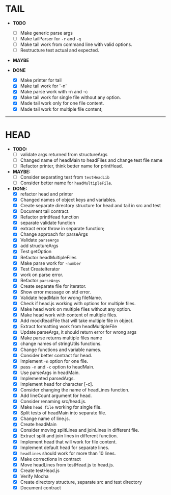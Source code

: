 # TAIL

- **TODO**

  - [ ] Make generic parse args
  - [ ] Make tailParser for `-r` and `-q`
  - [ ] Make tail work from command line with valid options.
  - [ ] Restructure test actual and expected.
- **MAYBE**

- **DONE**
  - [x] Make printer for tail
  - [x] Make tail work for '-n'
  - [x] Make parse work with -n and -c
  - [x] Make tail work for single file without any option.
  - [x] Made tail work only for one file content.
  - [x] Made tail work for multiple file content;

---

# HEAD
- **TODO:**
  - [ ] validate args returned from structureArgs
  - [ ] Changed name of headMain to headFiles and change test file name
  - [ ] Refactor printer, think better name for printHead.

- **MAYBE:**
  - [ ] Consider separating test from `testHeadLib`
  - [ ] Consider better name for `headMultipleFile`.

- **DONE:**
  - [x] refactor head and printer
  - [x] Changed names of object keys and variables.
  - [x] Create separate directory structure for head and tail in src and test
  - [x] Document tail contract.
  - [x] Refactor printHead function
  - [x] separate validate function
  - [x] extract error throw in separate function;
  - [x] Change approach for parseArgs
  - [x] Validate `parseArgs`
  - [x] add structureArgs
  - [x] Test getOption
  - [x] Refactor headMultipleFiles
  - [x] Make parse work for `-number`
  - [x] Test CreateIterator
  - [x] work on parse error.
  - [x] Refactor `parseArgs`
  - [x] Create separate file for iterator.
  - [x] Show error message on std error.
  - [x] Validate headMain for wrong fileName.
  - [x] Check if head.js working with options for multiple files.
  - [x] Make head work on multiple files without any option.
  - [x] Make head work with content of multiple files.
  - [x] Add mockReadFile that will take multiple file in object.
  - [x] Extract formatting work from headMultipleFile
  - [x] Update parseArgs, it should return error for wrong args
  - [x] Make parse returns multiple files name
  - [x] change names of stringUtils functions.
  - [x] Change functions and variable names.
  - [x] Consider better contract for head.
  - [x] Implement `-n` option for one file.
  - [x] pass `-n` and `-c` option to headMain.
  - [x] Use parseArgs in headMain.
  - [x] Implemented parsedArgs.
  - [x] Implement head for character [-c].
  - [x] Consider changing the name of headLines function.
  - [x] Add lineCount argument for head.
  - [x] Consider renaming src/head.js.
  - [x] Make `head file` working for single file.
  - [x] Split tests of headMain into separate file.
  - [x] Change name of line.js.
  - [x] Create headMain
  - [x] Consider moving splitLines and joinLines in different file.
  - [x] Extract split and join lines in different function.
  - [x] Implement head that will work for file content.
  - [x] Implement default head for separate lines.
  - [x] `headlines` should work for more than 10 lines.
  - [x] Make corrections in contract
  - [x] Move headLines from testHead.js to head.js.
  - [x] Create testHead.js
  - [x] Verify Mocha 
  - [x] Create directory structure, separate src and test directory
  - [x] Document contract
